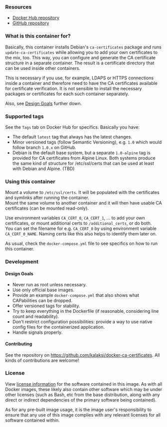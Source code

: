 ### Resources
- [Docker Hub repository](https://registry.hub.docker.com/u/kalaksi/ca-certificates/)
- [GitHub repository](https://github.com/kalaksi/docker-ca-certificates)

### What is this container for?
Basically, this container installs Debian's ```ca-certificates``` package and runs ```update-ca-certificates``` while allowing you to add your own certificates to the mix, too.
This way, you can configure and generate the CA certificate structure in a separate container. The result is a certificate directory that can be used inside other containers.
  
This is necessary if you use, for example, LDAPS or HTTPS connections inside a container and therefore need to have the CA certificates available for certificate verification. It is not sensible to install the necessary packages or certificates for each such container separately.
  
Also, see [Design Goals](#design-goals) further down.

### Supported tags
See the ```Tags``` tab on Docker Hub for specifics. Basically you have:
- The default ```latest``` tag that always has the latest changes.
- Minor versioned tags (follow Semantic Versioning), e.g. ```1.0``` which would follow branch ```1.0.x``` on GitHub.
- Debian is the default base system, but a separate ```1.0-alpine``` tag is provided for CA certificates from Alpine Linux. Both systems produce the same kind of structure for /etc/ssl/certs that can be used at least with Debian and Alpine. (TBD)

### Using this container

Mount a volume to ```/etc/ssl/certs```. It will be populated with the certificates and symlinks after running the container.  
Mount the same volume to another container and it will then have usable CA certificates (can be mounted read-only).

Use environment variables ```CA_CERT_0```, ```CA_CERT_1```, ... to add your own certificates, or mount additional certs to ```/additional_certs```, or do both.  
You can set the filename for e.g. ```CA_CERT_0``` by using environment variable ```CA_CERT_0_NAME```. Naming certs like this also helps to identify them later on.  
  
As usual, check the ```docker-compose.yml``` file to see specifics on how to run this container.

### Development
#### Design Goals
- Never run as root unless necessary.
- Use only official base images.
- Provide an example ```docker-compose.yml``` that also shows what CAPabilities can be dropped.
- Offer versioned tags for stability.
- Try to keep everything in the Dockerfile (if reasonable, considering line count and readability).
- Don't restrict configuration possibilities: provide a way to use native config files for the containerized application.
- Handle signals properly.


#### Contributing
See the repository on <https://github.com/kalaksi/docker-ca-certificates>.
All kinds of contributions are welcome!

### License
View [license information](https://github.com/kalaksi/docker-ca-certificates/blob/master/LICENSE) for the software contained in this image.
As with all Docker images, these likely also contain other software which may be under other licenses (such as Bash, etc from the base distribution, along with any direct or indirect dependencies of the primary software being contained).

As for any pre-built image usage, it is the image user's responsibility to ensure that any use of this image complies with any relevant licenses for all software contained within.
